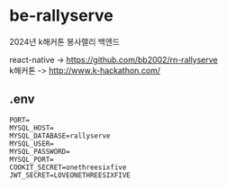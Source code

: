 # be-rallyserve
2024년 k해커톤 봉사랠리 백엔드

react-native -> https://github.com/bb2002/rn-rallyserve  
k해커톤 -> http://www.k-hackathon.com/  

## .env
```
PORT=
MYSQL_HOST=
MYSQL_DATABASE=rallyserve
MYSQL_USER=
MYSQL_PASSWORD=
MYSQL_PORT=
COOKIT_SECRET=onethreesixfive
JWT_SECRET=LOVEONETHREESIXFIVE
```
